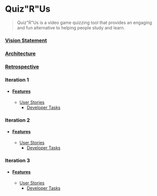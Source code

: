# Quiz"R"Us

> Quiz"R"Us is a video game quizzing tool that provides an engaging and fun alternative to helping people study and learn.

### [Vision Statement](https://code.cs.umanitoba.ca/comp3350-winter2025/a02-g11-realengineers/-/blob/main/docs/VisionStatement.md)

### [Architecture](https://code.cs.umanitoba.ca/comp3350-winter2025/a02-g11-realengineers/-/blob/main/ARCHITECTURE.md)

### [Retrospective](https://code.cs.umanitoba.ca/comp3350-winter2025/a02-g11-realengineers/-/blob/main/RETROSPECTIVE.md)

### Iteration 1

- #### [Features](https://code.cs.umanitoba.ca/comp3350-winter2025/a02-g11-realengineers/-/issues/?sort=created_date&state=all&label_name%5B%5D=Feature&milestone_title=Iteration%201&first_page_size=20)
    - [User Stories](https://code.cs.umanitoba.ca/comp3350-winter2025/a02-g11-realengineers/-/issues/?sort=created_date&state=all&label_name%5B%5D=User%20Story&milestone_title=Iteration%201&first_page_size=20)
      - [Developer Tasks](https://code.cs.umanitoba.ca/comp3350-winter2025/a02-g11-realengineers/-/issues/?sort=created_date&state=all&milestone_title=Iteration%201&label_name%5B%5D=Developer%20Task&first_page_size=20)

### Iteration 2

- #### [Features](https://code.cs.umanitoba.ca/comp3350-winter2025/a02-g11-realengineers/-/issues/?sort=created_date&state=all&label_name%5B%5D=Feature&milestone_title=Iteration%202&first_page_size=20)
    - [User Stories](https://code.cs.umanitoba.ca/comp3350-winter2025/a02-g11-realengineers/-/issues/?sort=created_date&state=all&label_name%5B%5D=User%20Story&milestone_title=Iteration%202&first_page_size=100)
      - [Developer Tasks](https://code.cs.umanitoba.ca/comp3350-winter2025/a02-g11-realengineers/-/issues/?sort=created_date&state=all&milestone_title=Iteration%202&label_name%5B%5D=Developer%20Task&first_page_size=100)

### Iteration 3

- #### [Features](https://code.cs.umanitoba.ca/comp3350-winter2025/a02-g11-realengineers/-/issues/?sort=created_date&state=all&label_name%5B%5D=Feature&milestone_title=Iteration%203&first_page_size=20)
    - [User Stories](https://code.cs.umanitoba.ca/comp3350-winter2025/a02-g11-realengineers/-/issues/?sort=created_date&state=all&label_name%5B%5D=User%20Story&milestone_title=Iteration%203&first_page_size=100)
        - [Developer Tasks](https://code.cs.umanitoba.ca/comp3350-winter2025/a02-g11-realengineers/-/issues/?sort=created_date&state=all&milestone_title=Iteration%203&label_name%5B%5D=Developer%20Task&first_page_size=100)
